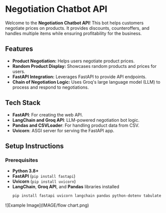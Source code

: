 
# Negotiation Chatbot API

Welcome to the **Negotiation Chatbot API**! This bot helps customers negotiate prices on products. It provides discounts, counteroffers, and handles multiple items while ensuring profitability for the business.

## Features
- **Product Negotiation:** Helps users negotiate product prices.
- **Random Product Display:** Showcases random products and prices for users.
- **FastAPI Integration:** Leverages FastAPI to provide API endpoints.
- **Chain of Negotiation Logic:** Uses Groq's large language model (LLM) to process and respond to negotiations.

## Tech Stack
- **FastAPI**: For creating the web API.
- **LangChain and Groq API**: LLM-powered negotiation bot logic.
- **Pandas and CSVLoader**: For handling product data from CSV.
- **Uvicorn**: ASGI server for serving the FastAPI app.

## Setup Instructions

### Prerequisites
- **Python 3.8+**
- **FastAPI**  (`pip install fastapi`)
- **Uvicorn**  (`pip install uvicorn`)
- **LangChain**, **Groq API**, and **Pandas** libraries installed
  ```bash
  pip install fastapi uvicorn langchain pandas python-dotenv tabulate
![Example Image](IMAGE/flow chart.png)

